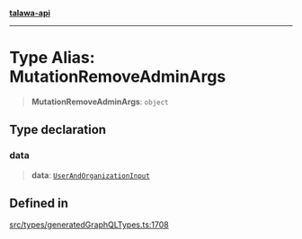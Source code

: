 [**talawa-api**](../../../README.md)

***

# Type Alias: MutationRemoveAdminArgs

> **MutationRemoveAdminArgs**: `object`

## Type declaration

### data

> **data**: [`UserAndOrganizationInput`](UserAndOrganizationInput.md)

## Defined in

[src/types/generatedGraphQLTypes.ts:1708](https://github.com/Suyash878/talawa-api/blob/f376d03c37e9acd046e7cc983947432c95f74442/src/types/generatedGraphQLTypes.ts#L1708)

